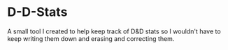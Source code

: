 # D-D-Stats
A small tool I created to help keep track of D&amp;D stats so I wouldn't have to keep writing them down and erasing and correcting them. 

